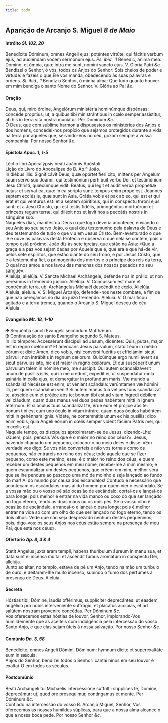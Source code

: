 ```yaml
---
title: todo
---
```

<h2 class="text-center">Aparição de Arcanjo S. Miguel <em>8 de Maio</em></h2>

<h4 class="text-center">Intróito <em>Sl. 102, 20</em></h4>
<div class="container-fluid">
<div class="row">
<div class="dropcap text-justify">
Benedícite Dóminum, omnes Angeli ejus: poténtes virtúte, qui fácitis verbum ejus, ad audiéndam vocem sermónum ejus. <em>Ps. ibid., 1</em> Benedic, ánima mea. Dómino: et ómnia, quæ intra me sunt, nómini sancto ejus.
V. Gloria Patri <em>&c.</em>
</div>
<div class="dropcap text-justify">
Bendizei o Senhor, ó vós, todos os Anjos do Senhor: Sois cheios de poder e virtude: e fazeis o que Ele vos manda, obedecendo às suas palavras e ordens. <em>Sl. ibid., 1</em> Bendiz o Senhor, ó minha alma: Que tudo quanto houver em mim bendiga o santo Nome do Senhor.
V. Glória ao Pai <em>&c.</em>
</div>
</div>
</div>

<h4 class="text-center">Oração</h4>
<div class="container-fluid">
<div class="row">
<div class="dropcap text-justify">
Deus, qui, miro órdine, Angelórum ministéria hominúmque dispénsas: concéde propítius; ut, a quibus tibi ministrántibus in cœlo semper assístitur, ab his in terra vita nostra muniátur. Per Dóminum <em>&c.</em>
</div>
<div class="dropcap text-justify">
Ó Deus, que com sublime harmonia dispusestes os ministérios dos Anjos e dos homens, concedei-nos propício que sejamos protegidos durante a vida na terra por aqueles que, servindo-Vos no céu, gozam sempre a vossa companhia. Por nosso Senhor <em>&c.</em>
</div>
</div>
</div>

<h4 class="text-center">Epístola <em>Apoc. 1, 1-5</em></h4>
<div class="container-fluid">
<div class="row">
<div class="text-justify">
Léctio libri Apocalýpsis beáti Joánnis Apóstoli.
</div>
<div class="text-justify">
Lição do Livro do Apocalipse do B. Ap.º João.
</div>
<div class="dropcap text-justify">
In diébus illis: Significávit Deus, quæ opórtet fíeri cito, mittens per Angelum suum servo suo Joánni, qui testimónium perhíbuit verbo Dei, et testimónium Jesu Christi, quæcúmque vidit. Beátus, qui legit et audit verba prophetíæ hujus: et servat ea, quæ in ea scripta sunt: tempus enim prope est. Joánnes septem ecclésiis, quæ sunt in Asia. Grátia vobis et pax ab eo, qui est et qui erat et qui ventúrus est: et a septem spirítibus, qui in conspéctu throni ejus sunt: et a Jesu Christo, qui est testis fidélis, primogénitus mortuórum et princeps regum terræ, qui diléxit nos et lavit nos a peccátis nostris in sánguine suo.
</div>
<div class="dropcap text-justify">
Naqueles dias, manifestou Deus o que logo deveria acontecer, enviando o seu Anjo ao seu servo João, o qual deu testemunho pela palavra de Deus e deu testemunho de tudo o que viu em Jesus Cristo. Bem-aventurado o que lê e ouve as palavras desta Profecia e observa o que nela se contém, pois o tempo está próximo. João diz às sete igrejas, que estão na Ásia: «Que a graça e a paz vos sejam dadas por Aquele que é, que era e que há-de vir, pelos sete espíritos, que estão diante do seu trono, e por Jesus Cristo, que é a testemunha fiel, o primogénito dos mortos e o príncipe dos reis da terra, O qual nos amou e nos lavou das manchas dos nossos pecados no seu sangue».
</div>
</div>
</div>

<div class="container-fluid">
<div class="row">
<div class="text-justify">
Allelúja, allelúja. V. Sancte Míchael Archángele, defénde nos in prǿlio: ut non pereámus in treméndo judício. Allelúja. V. Concússum est mare et contrémuit terra, ubi Archángelus Míchaël descéndit de cœlo. Allelúja.
</div>
<div class="text-justify">
Aleluia, aleluia. V. S. Miguel Arcanjo, defendei-nos neste combate, a fim de que não pereçamos no dia do juízo tremendo. Aleluia. V. O mar ficou agitado e a terra tremeu, quando o Arcanjo S. Miguel desceu do céu. Aleluia.
</div>
</div>
</div>

<h4 class="text-center">Evangelho <em>Mt. 18, 1-10</em></h4>
<div class="container-fluid">
<div class="row">
<div class="text-justify">
<span class="text-danger">&#10016;</span> Sequéntia sancti Evangélii secúndum Matthǽum.
</div>
<div class="text-justify">
<span class="text-danger">&#10016;</span> Continuação do santo Evangelho segundo S. Mateus.
</div>
<div class="dropcap text-justify">
In illo témpore: Accessérunt discípuli ad Jesum, dicéntes: Quis, putas, major est in regno cœlórum? Et ádvocans Jesus parvulum, statuit eum in médio eórum et dixit: Amen, dico vobis, nisi convérsi fuéritis et efficiámini sicut párvuli, non intrábitis in regnum cælorum. Quicúmque ergo humiliáverit se sicut párvulus iste, hic est major in regno cœlórum. Et qui suscéperit unum párvulum talem in nómine meo, me súscipit. Qui autem scandalizáverit unum de pusíllis istis, qui in me credunt, expédit ei, ut suspendátur mola asinária in collo ejus, et demergátur in profúndum maris. Væ mundo a scándalis! Necésse est enim, ut véniant scándala: verúmtamen væ hómini illi, per quem scándalum venit! Si autem manus tua vel pes tuus scandalízat te, abscíde eum et prójice abs te: bonum tibi est ad vitam íngredi débilem vel cláudum, quam duas manus vel duos pedes habéntem mitti in ignem ætérnum. Et si óculus tuus scandalízat te, érue eum et prójice abs te: bonum tibi est cum uno óculo in vitam intráre, quam duos óculos habéntem mitti in gehénnam ignis. Vidéte, ne contemnátis unum ex his pusíllis: dico enim vobis, quia Angeli eórum in cœlis semper vident fáciem Patris mei, qui in cœlis est.
</div>
<div class="dropcap text-justify">
Naquele tempo, os discípulos aproximaram-se de Jesus, dizendo-Lhe: «Quem, pois, pensais Vós que é o maior no reino dos céus?». Jesus, havendo chamado um pequeno, colocou-o no meio deles e disse: «Em verdade vos digo: Se vos não converteis e não vos tornais como os pequenos, não entrareis no reino dos céus; todo aquele que se fizer pequeno, como este menino, esse, é o maior no reino dos céus; e quem receber um destes pequenos em meu nome, recebe-me a mim mesmo; e quem escandalizar um destes pequenos, que crêem em mim, melhor será que se lhe pendure ao pescoço uma mó de moinho e seja lançado ao fundo do mar! Ai do mundo por causa dos escândalos! Contudo é necessário que aconteçam os escândalos; mas ai do homem por quem vier o escândalo. Se a vossa mão ou o vosso pé são ocasião de escândalo, cortai-os e lançai-os para longe; pois melhor é entrar na vida manco ou coxo do que ser lançado no fogo eterno, tendo as duas mãos ou os dois pés. Se o vosso olho é ocasião de escândalo, arrancai-o e lançai-o para longe; pois é melhor entrar na vida só com um olho do que ser lançado no fogo eterno, tendo os dois olhos. Vede que não seja desprezado nenhum destes pequeninos; pois, digo-vos: os seus Anjos nos céus estão sempre na presença de meu Pai, que está nos céus».
</div>
</div>
</div>

<h4 class="text-center">Ofertório <em>Ap. 8, 3 & 4</em></h4>
<div class="container-fluid">
<div class="row">
<div class="dropcap text-justify">
Stetit Angelus juxta aram templi, habens thuríbulum áureum in manu sua, et data sunt ei incénsa multa: et ascéndit fumus aromátum in conspéctu Dei, allelúja.
</div>
<div class="dropcap text-justify">
Junto ao altar, no templo, estava de pé um Anjo, tendo na mão um turíbulo de ouro: e deitaram-lhe muito incenso, subindo o fumo dos perfumes à presença de Deus. Aleluia.
</div>
</div>
</div>

<h4 class="text-center">Secreta</h4>
<div class="container-fluid">
<div class="row">
<div class="dropcap text-justify">
Hóstias tibi, Dómine, laudis offérimus, supplíciter deprecántes: ut easdem, angélico pro nobis interveniénte suffrágio, et placátus accípias, et ad salútem nostram proveníre concédas. Per Dóminum <em>&c.</em>
</div>
<div class="dropcap text-justify">
Vos oferecemos estas hóstias de louvor, Senhor, implorando-Vos humildemente que as aceiteis com indulgência pela intercessão do vosso Santo Anjo, e que elas sejam úteis à nossa salvação. Por nosso Senhor <em>&c.</em>
</div>
</div>
</div>

<h4 class="text-center">Comúnio <em>Dn. 3, 58</em></h4>
<div class="container-fluid">
<div class="row">
<div class="dropcap text-justify">
Benedícite, omnes Angeli Dómini, Dóminum: hymnum dícite et superexaltáte eum in sǽcula.
</div>
<div class="dropcap text-justify">
Anjos do Senhor, bendizei todos o Senhor: cantai hinos em seu louvor e exaltai-O em todos os séculos.
</div>
</div>
</div>

<h4 class="text-center">Postcomúnio</h4>
<div class="container-fluid">
<div class="row">
<div class="dropcap text-justify">
Beáti Archángeli tui Michaelis intercessióne suffúlti: súpplices te, Dómine, deprecámur; ut, quod ore prosequimur, contingamus et mente. Per Dóminum <em>&c.</em>
</div>
<div class="dropcap text-justify">
Confiado na intercessão do vosso B. Arcanjo Miguel, Senhor, Vos oferecemos as nossas humildes súplicas, para que a nossa alma alcance o que a nossa boca pede. Por nosso Senhor <em>&c.</em>
</div>
</div>
</div>
